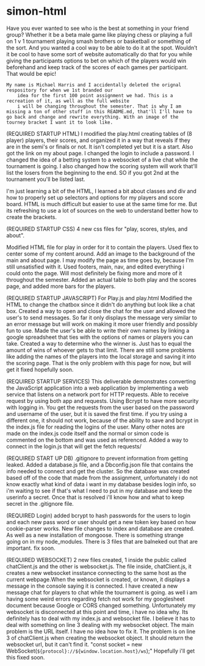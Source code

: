 # simon-html

 Have you ever wanted to see who is the best at something in your friend group? 
        Whether it be a beta male game like playing chess or playing a full on 1 v 1 tournament 
        playing smash brothers or basketball or something of the sort. And you wanted a cool way 
        to be able to do it at the spot. Wouldn’t it be cool to have some sort of website 
        automatically do that for you while giving the participants options to bet on which 
        of the players would win beforehand and keep track of the scores of each games per 
        participant. That would be epic!

    My name is Michael Harris and I accidentally deleted the orignal respository for when we 1st branded our 
        idea for the first 100 point assignment we had. This is a recreation of it, as well as the full website 
        i will be changing throughout the semester. That is why I am missing a ton of other stuff in this README.md, that'll I'll have to go back and change and rewrite everything. With an image of the tourney bracket I want it to look like. 

(REQUIRED STARTUP HTML)
I modified the play.html creating tables of (8 player) players, their scores, and organized it in a way that reveals if they are in the semi's or finals or not. It isn't completed yet but it is a start. Also got the link on my about page. I changed the login to include a password. I changed the idea of a betting system to a websocket of a live chat while the tournament is going. I also changed how the scoring system will work that'll list the losers from the beginning to the end. SO if you got 2nd at the tournament you'll be listed last. 

I'm just learning a bit of the HTML, I learned a bit about classes and div and how to properly set up selectors and options for my players and score board. HTML is much difficult but easier to use at the same time for me. But its refreshing to use a lot of sources on the web to understand better how to create the brackets. 

(REQUIRED STARTUP CSS)
4 new css files for "play, scores, styles, and about".

Modified HTML file for play in order for it to contain the players. Used flex to center some of my content around. Add an image to the background of the main and about page. I may modify the page as time goes by, because I'm still unsatisfied with it. Used footers, main, nav, and edited everything i could onto the page. Will most definitely be fixing more and more of it throughout the semester. Added an actual table to both play and the scores page, and added more bars for the players. 

(REQUIRED STARTUP JAVASCRIPT)
For Play.js and play.html
Modified the HTML to change the chatbox since it didn't do anything but look like a chat box. Created a way to open and close the chat for the user and allowed the user's to send messages. So far it only displays the message very similar to an error message but will work on making it more user friendly and possibly fun to use. Made the user's be able to write their own names by linking a google spreadsheet that ties with the options of names or players you can take. Created a way to determine who the winner is. Just has to equal the amount of wins of whoever gets to that limit.
There are still some problems like adding the names of the players into the local storage and saving it into the scoring page. That is the only problem with this page for now, but will get it fixed hopefully soon.

(REQUIRED STARTUP SERVICES)
This deliverable demonstrates converting the JavaScript application into a web application by implementing a web service that listens on a network port for HTTP requests.
Able to receive request by using both app and requests. Using Bcrypt to have more security with logging in. You get the requests from the user based on the password and username of the user, but it is saved the first time. if you try using a different one, it should not work, because of the ability to save and bcrypt in the index.js file for reading the logins of the user. Many other notes are made on the index.js code itself and the normal or simon code is commented on the bottom and was used as referenced. Added a way to connect in the login.js that will get the fetch requests/

(REQUIRED START UP DB)
.gitignore to prevent information from getting leaked. Added a database.js file, and a Dbconfig.json file that contains the info needed to connect and get the cluster. So the database was created based off of the code that made from the assignment, unfortunately i do not know exactly what kind of data i want in my database besides login info, so i'm waiting to see if that's what I need to put in my database and keep the userinfo a secret. Once that is resolved i'll know how and what to keep secret in the .gitignore file. 

(REQUIRED Login)
added bcrypt to hash passwords for the users to login and each new pass word or user should get a new token key based on how cookie-parser works. New file changes to index and database are created. As well as a new installation of mongoose. There is something strange going on in my node_modules. There is 3 files that are balneked out that are important. fix soon.

(REQUIRED WEBSOCKET)
2 new files created, 1 inside the public called chatClient.js and the other is websocket.js. The file inside, chatClient.js, it creates a new websocket insstance connecting to the same host as the current webpage.When the websocket is created, or known, it displays a message in the console saying it is connected. I have created a new message chat for players to chat while the tournament is going. as well i am having  some weird errors regarding fetch not work for my googlesheet document because Google or CORS changed something. Unfortunately my websocket is disconnected at this point and time, i have no idea why. Its definitely has to deal with my index.js and websocket file. I believe it has to deal with something on line 3 dealing with my websocket object. The main problem is the URL itself. I have no idea how to fix it. The problem is on line 3 of chatClient.js when creating the websocket object. It should return the websocket url, but it can't find it. "const socket = new WebSocket(`${protocol}://${window.location.host}/ws`);" Hopefully i'll get this fixed soon. 
